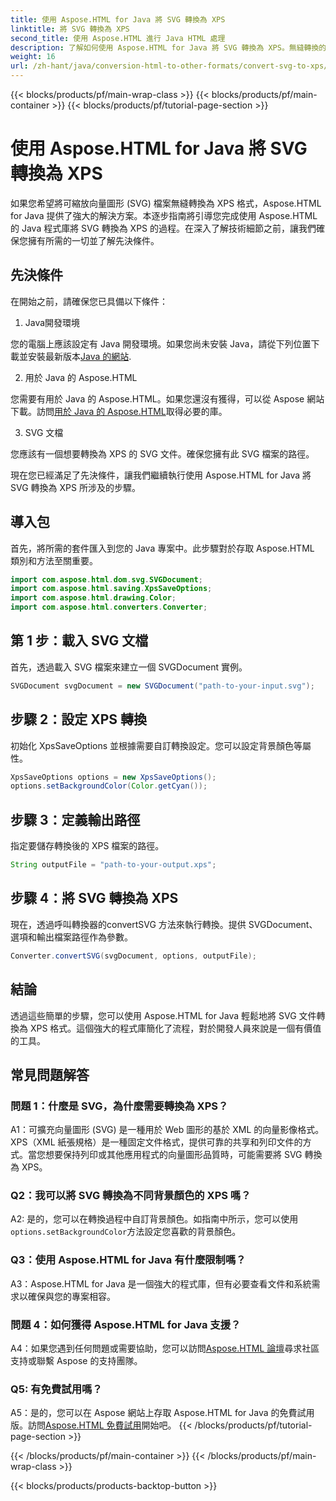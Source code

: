 ```yaml
---
title: 使用 Aspose.HTML for Java 將 SVG 轉換為 XPS
linktitle: 將 SVG 轉換為 XPS
second_title: 使用 Aspose.HTML 進行 Java HTML 處理
description: 了解如何使用 Aspose.HTML for Java 將 SVG 轉換為 XPS。無縫轉換的簡單逐步指南。
weight: 16
url: /zh-hant/java/conversion-html-to-other-formats/convert-svg-to-xps/
---
```


{{< blocks/products/pf/main-wrap-class >}}
{{< blocks/products/pf/main-container >}}
{{< blocks/products/pf/tutorial-page-section >}}

# 使用 Aspose.HTML for Java 將 SVG 轉換為 XPS


如果您希望將可縮放向量圖形 (SVG) 檔案無縫轉換為 XPS 格式，Aspose.HTML for Java 提供了強大的解決方案。本逐步指南將引導您完成使用 Aspose.HTML 的 Java 程式庫將 SVG 轉換為 XPS 的過程。在深入了解技術細節之前，讓我們確保您擁有所需的一切並了解先決條件。

## 先決條件

在開始之前，請確保您已具備以下條件：

1. Java開發環境

您的電腦上應該設定有 Java 開發環境。如果您尚未安裝 Java，請從下列位置下載並安裝最新版本[Java 的網站](https://www.oracle.com/java/technologies/javase-downloads.html).

2. 用於 Java 的 Aspose.HTML

您需要有用於 Java 的 Aspose.HTML。如果您還沒有獲得，可以從 Aspose 網站下載。訪問[用於 Java 的 Aspose.HTML](https://releases.aspose.com/html/java/)取得必要的庫。

3. SVG 文檔

您應該有一個想要轉換為 XPS 的 SVG 文件。確保您擁有此 SVG 檔案的路徑。

現在您已經滿足了先決條件，讓我們繼續執行使用 Aspose.HTML for Java 將 SVG 轉換為 XPS 所涉及的步驟。

## 導入包

首先，將所需的套件匯入到您的 Java 專案中。此步驟對於存取 Aspose.HTML 類別和方法至關重要。

```java
import com.aspose.html.dom.svg.SVGDocument;
import com.aspose.html.saving.XpsSaveOptions;
import com.aspose.html.drawing.Color;
import com.aspose.html.converters.Converter;
```

## 第 1 步：載入 SVG 文檔

首先，透過載入 SVG 檔案來建立一個 SVGDocument 實例。

```java
SVGDocument svgDocument = new SVGDocument("path-to-your-input.svg");
```

## 步驟 2：設定 XPS 轉換

初始化 XpsSaveOptions 並根據需要自訂轉換設定。您可以設定背景顏色等屬性。

```java
XpsSaveOptions options = new XpsSaveOptions();
options.setBackgroundColor(Color.getCyan());
```

## 步驟 3：定義輸出路徑

指定要儲存轉換後的 XPS 檔案的路徑。

```java
String outputFile = "path-to-your-output.xps";
```

## 步驟 4：將 SVG 轉換為 XPS

現在，透過呼叫轉換器的convertSVG 方法來執行轉換。提供 SVGDocument、選項和輸出檔案路徑作為參數。

```java
Converter.convertSVG(svgDocument, options, outputFile);
```

## 結論

透過這些簡單的步驟，您可以使用 Aspose.HTML for Java 輕鬆地將 SVG 文件轉換為 XPS 格式。這個強大的程式庫簡化了流程，對於開發人員來說是一個有價值的工具。

## 常見問題解答

### 問題 1：什麼是 SVG，為什麼需要轉換為 XPS？

A1：可擴充向量圖形 (SVG) 是一種用於 Web 圖形的基於 XML 的向量影像格式。 XPS（XML 紙張規格）是一種固定文件格式，提供可靠的共享和列印文件的方式。當您想要保持列印或其他應用程式的向量圖形品質時，可能需要將 SVG 轉換為 XPS。

### Q2：我可以將 SVG 轉換為不同背景顏色的 XPS 嗎？

 A2: 是的，您可以在轉換過程中自訂背景顏色。如指南中所示，您可以使用`options.setBackgroundColor`方法設定您喜歡的背景顏色。

### Q3：使用 Aspose.HTML for Java 有什麼限制嗎？

A3：Aspose.HTML for Java 是一個強大的程式庫，但有必要查看文件和系統需求以確保與您的專案相容。

### 問題 4：如何獲得 Aspose.HTML for Java 支援？

 A4：如果您遇到任何問題或需要協助，您可以訪問[Aspose.HTML 論壇](https://forum.aspose.com/)尋求社區支持或聯繫 Aspose 的支持團隊。

### Q5: 有免費試用嗎？

 A5：是的，您可以在 Aspose 網站上存取 Aspose.HTML for Java 的免費試用版。訪問[Aspose.HTML 免費試用](https://releases.aspose.com/)開始吧。
{{< /blocks/products/pf/tutorial-page-section >}}

{{< /blocks/products/pf/main-container >}}
{{< /blocks/products/pf/main-wrap-class >}}

{{< blocks/products/products-backtop-button >}}

